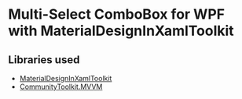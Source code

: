 # Multi-Select ComboBox for WPF with MaterialDesignInXamlToolkit

## Libraries used
- [MaterialDesignInXamlToolkit ](https://github.com/MaterialDesignInXAML/MaterialDesignInXamlToolkit)
- [CommunityToolkit.MVVM ](https://github.com/CommunityToolkit/dotnet)
